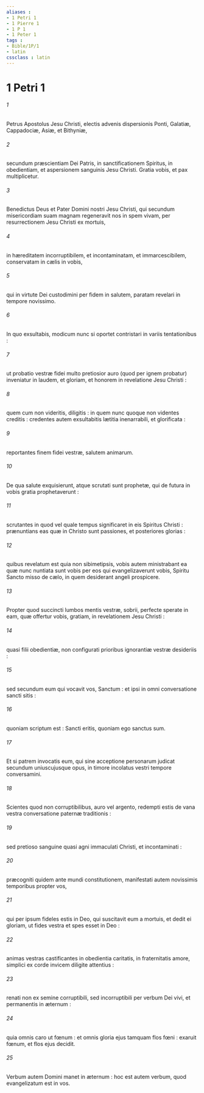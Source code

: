 ```yaml
---
aliases : 
- 1 Petri 1
- 1 Pierre 1
- 1 P 1
- 1 Peter 1
tags : 
- Bible/1P/1
- latin
cssclass : latin
---
```


# 1 Petri 1

###### 1
Petrus Apostolus Jesu Christi, electis advenis dispersionis Ponti, Galatiæ, Cappadociæ, Asiæ, et Bithyniæ,
###### 2
secundum præscientiam Dei Patris, in sanctificationem Spiritus, in obedientiam, et aspersionem sanguinis Jesu Christi. Gratia vobis, et pax multiplicetur.
###### 3
Benedictus Deus et Pater Domini nostri Jesu Christi, qui secundum misericordiam suam magnam regeneravit nos in spem vivam, per resurrectionem Jesu Christi ex mortuis,
###### 4
in hæreditatem incorruptibilem, et incontaminatam, et immarcescibilem, conservatam in cælis in vobis,
###### 5
qui in virtute Dei custodimini per fidem in salutem, paratam revelari in tempore novissimo.
###### 6
In quo exsultabis, modicum nunc si oportet contristari in variis tentationibus :
###### 7
ut probatio vestræ fidei multo pretiosior auro (quod per ignem probatur) inveniatur in laudem, et gloriam, et honorem in revelatione Jesu Christi :
###### 8
quem cum non videritis, diligitis : in quem nunc quoque non videntes creditis : credentes autem exsultabitis lætitia inenarrabili, et glorificata :
###### 9
reportantes finem fidei vestræ, salutem animarum.
###### 10
De qua salute exquisierunt, atque scrutati sunt prophetæ, qui de futura in vobis gratia prophetaverunt :
###### 11
scrutantes in quod vel quale tempus significaret in eis Spiritus Christi : prænuntians eas quæ in Christo sunt passiones, et posteriores glorias :
###### 12
quibus revelatum est quia non sibimetipsis, vobis autem ministrabant ea quæ nunc nuntiata sunt vobis per eos qui evangelizaverunt vobis, Spiritu Sancto misso de cælo, in quem desiderant angeli prospicere.
###### 13
Propter quod succincti lumbos mentis vestræ, sobrii, perfecte sperate in eam, quæ offertur vobis, gratiam, in revelationem Jesu Christi :
###### 14
quasi filii obedientiæ, non configurati prioribus ignorantiæ vestræ desideriis :
###### 15
sed secundum eum qui vocavit vos, Sanctum : et ipsi in omni conversatione sancti sitis :
###### 16
quoniam scriptum est : Sancti eritis, quoniam ego sanctus sum.
###### 17
Et si patrem invocatis eum, qui sine acceptione personarum judicat secundum uniuscujusque opus, in timore incolatus vestri tempore conversamini.
###### 18
Scientes quod non corruptibilibus, auro vel argento, redempti estis de vana vestra conversatione paternæ traditionis :
###### 19
sed pretioso sanguine quasi agni immaculati Christi, et incontaminati :
###### 20
præcogniti quidem ante mundi constitutionem, manifestati autem novissimis temporibus propter vos,
###### 21
qui per ipsum fideles estis in Deo, qui suscitavit eum a mortuis, et dedit ei gloriam, ut fides vestra et spes esset in Deo :
###### 22
animas vestras castificantes in obedientia caritatis, in fraternitatis amore, simplici ex corde invicem diligite attentius :
###### 23
renati non ex semine corruptibili, sed incorruptibili per verbum Dei vivi, et permanentis in æternum :
###### 24
quia omnis caro ut fœnum : et omnis gloria ejus tamquam flos fœni : exaruit fœnum, et flos ejus decidit.
###### 25
Verbum autem Domini manet in æternum : hoc est autem verbum, quod evangelizatum est in vos.
